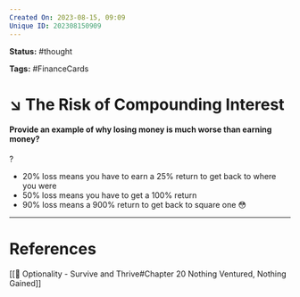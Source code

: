 ```yaml
---
Created On: 2023-08-15, 09:09
Unique ID: 202308150909
---
```

**Status:** #thought 

**Tags:** #FinanceCards 

# ↘️ The Risk of Compounding Interest
#### Provide an example of why losing money is much worse than earning money?
?
* 20% loss means you have to earn a 25% return to get back to where you were
* 50% loss means you have to get a 100% return 
* 90% loss means a 900% return to get back to square one 😳
<!--SR:!2024-11-23,339,290-->



---
# References
[[📗 Optionality - Survive and Thrive#Chapter 20 Nothing Ventured, Nothing Gained]]
